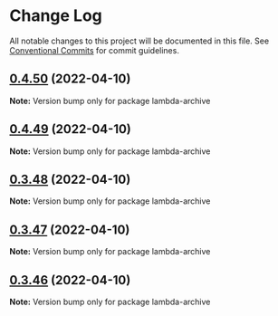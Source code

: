 # Change Log

All notable changes to this project will be documented in this file.
See [Conventional Commits](https://conventionalcommits.org) for commit guidelines.

## [0.4.50](https://github.com/iac-factory/aws-lambda/compare/lambda-archive@0.4.49...lambda-archive@0.4.50) (2022-04-10)

**Note:** Version bump only for package lambda-archive





## [0.4.49](https://github.com/iac-factory/aws-lambda/compare/lambda-archive@0.3.48...lambda-archive@0.4.49) (2022-04-10)

**Note:** Version bump only for package lambda-archive





## [0.3.48](https://github.com/iac-factory/aws-lambda/compare/lambda-archive@0.3.46...lambda-archive@0.3.48) (2022-04-10)

**Note:** Version bump only for package lambda-archive





## [0.3.47](https://github.com/iac-factory/aws-lambda/compare/lambda-archive@0.3.46...lambda-archive@0.3.47) (2022-04-10)

**Note:** Version bump only for package lambda-archive





## [0.3.46](https://github.com/iac-factory/aws-lambda/compare/lambda-archive@0.3.44...lambda-archive@0.3.46) (2022-04-10)

**Note:** Version bump only for package lambda-archive
